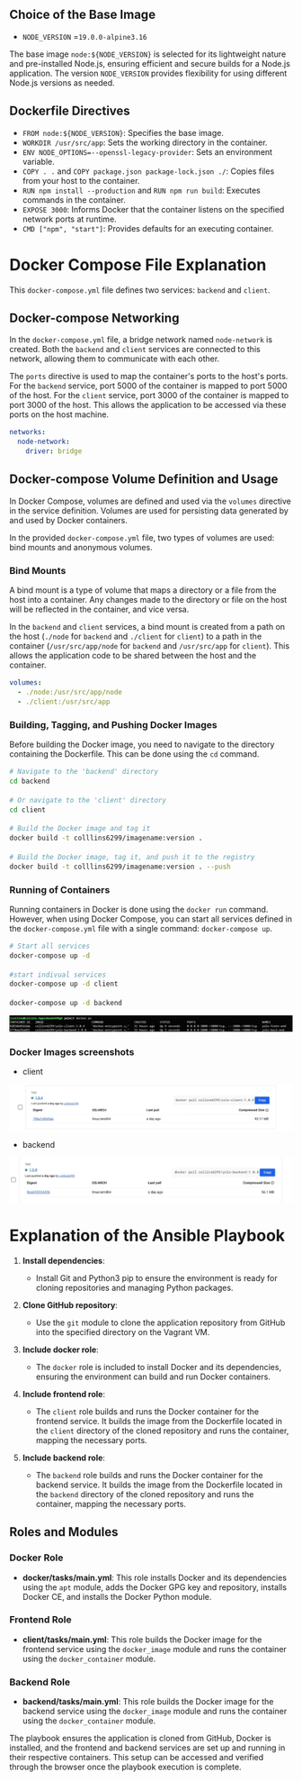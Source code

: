 ## Choice of the Base Image

 + `NODE_VERSION` =`19.0.0-alpine3.16`

The base image `node:${NODE_VERSION}`  is selected for its lightweight nature and pre-installed Node.js, ensuring efficient and secure builds for a Node.js application. The version `NODE_VERSION` provides flexibility for using different Node.js versions as needed.

## Dockerfile Directives

+ `FROM node:${NODE_VERSION}`: Specifies the base image.
+ `WORKDIR /usr/src/app`: Sets the working directory in the container.
+ `ENV NODE_OPTIONS=--openssl-legacy-provider`: Sets an environment variable.
+ `COPY . .` and `COPY package.json package-lock.json ./`: Copies files from your host to the container.
+ `RUN npm install --production` and `RUN npm run build`: Executes commands in the container.
+ `EXPOSE 3000`: Informs Docker that the container listens on the specified network ports at runtime.
+ `CMD ["npm", "start"]`: Provides defaults for an executing container.

# Docker Compose File Explanation

This `docker-compose.yml` file defines two services: `backend` and `client`.

## Docker-compose Networking

In the `docker-compose.yml` file, a bridge network named `node-network` is created. Both the `backend` and `client` services are connected to this network, allowing them to communicate with each other.

The `ports` directive is used to map the container's ports to the host's ports. For the `backend` service, port 5000 of the container is mapped to port 5000 of the host. For the `client` service, port 3000 of the container is mapped to port 3000 of the host. This allows the application to be accessed via these ports on the host machine.

```yaml
networks:
  node-network:
    driver: bridge
```

## Docker-compose Volume Definition and Usage

In Docker Compose, volumes are defined and used via the `volumes` directive in the service definition. Volumes are used for persisting data generated by and used by Docker containers.

In the provided `docker-compose.yml` file, two types of volumes are used: bind mounts and anonymous volumes.

### Bind Mounts

A bind mount is a type of volume that maps a directory or a file from the host into a container. Any changes made to the directory or file on the host will be reflected in the container, and vice versa.

In the `backend` and `client` services, a bind mount is created from a path on the host (`./node` for `backend` and `./client` for `client`) to a path in the container (`/usr/src/app/node` for `backend` and `/usr/src/app` for `client`). This allows the application code to be shared between the host and the container.

```yaml
volumes:
  - ./node:/usr/src/app/node
  - ./client:/usr/src/app
```
### Building, Tagging, and Pushing Docker Images

Before building the Docker image, you need to navigate to the directory containing the Dockerfile. This can be done using the `cd` command.

```bash
# Navigate to the 'backend' directory
cd backend

# Or navigate to the 'client' directory
cd client

# Build the Docker image and tag it
docker build -t colllins6299/imagename:version .

# Build the Docker image, tag it, and push it to the registry
docker build -t colllins6299/imagename:version . --push

```
### Running of Containers

Running containers in Docker is done using the `docker run` command. However, when using Docker Compose, you can start all services defined in the `docker-compose.yml` file with a single command: `docker-compose up`.

```bash
# Start all services
docker-compose up -d

#start indivual services
docker-compose up -d client

docker-compose up -d backend

```
![alt text](RunningContainers.jpg)

### Docker Images screenshots
+ client

![alt text](clientDockerImage.jpg)

+ backend

![alt text](backendDockerImage.jpg)

# Explanation of the Ansible Playbook

1. **Install dependencies**: 
   - Install Git and Python3 pip to ensure the environment is ready for cloning repositories and managing Python packages.

2. **Clone GitHub repository**: 
   - Use the `git` module to clone the application repository from GitHub into the specified directory on the Vagrant VM.

3. **Include docker role**:
   - The `docker` role is included to install Docker and its dependencies, ensuring the environment can build and run Docker containers.

4. **Include frontend role**:
   - The `client` role builds and runs the Docker container for the frontend service. It builds the image from the Dockerfile located in the `client` directory of the cloned repository and runs the container, mapping the necessary ports.

5. **Include backend role**:
   - The `backend` role builds and runs the Docker container for the backend service. It builds the image from the Dockerfile located in the `backend` directory of the cloned repository and runs the container, mapping the necessary ports.

## Roles and Modules

### Docker Role
- **docker/tasks/main.yml**: This role installs Docker and its dependencies using the `apt` module, adds the Docker GPG key and repository, installs Docker CE, and installs the Docker Python module.

### Frontend Role
- **client/tasks/main.yml**: This role builds the Docker image for the frontend service using the `docker_image` module and runs the container using the `docker_container` module.

### Backend Role
- **backend/tasks/main.yml**: This role builds the Docker image for the backend service using the `docker_image` module and runs the container using the `docker_container` module.

The playbook ensures the application is cloned from GitHub, Docker is installed, and the frontend and backend services are set up and running in their respective containers. This setup can be accessed and verified through the browser once the playbook execution is complete.
